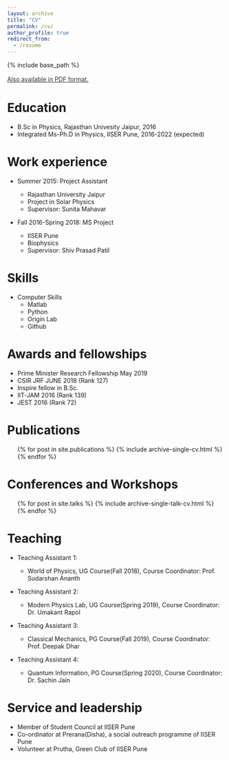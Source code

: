 ```yaml
---
layout: archive
title: "CV"
permalink: /cv/
author_profile: true
redirect_from:
  - /resume
---
```


{% include base_path %}

<u><a style="line-height: 1.5;" href="http://96ya.github.io/priyabtr/resume_priya.pdf"><span style="color: #333333;"><span>Also available in PDF format.</span></span></a></u>


Education
======
* B.Sc in Physics, Rajasthan Univesity Jaipur, 2016
* Integrated Ms-Ph.D in Physics, IISER Pune, 2016-2022 (expected)

Work experience
======
* Summer 2015: Project Assistant
  * Rajasthan University Jaipur 
  * Project in Solar Physics
  * Supervisor: Sunita Mahavar

* Fall 2016-Spring 2018: MS Project
  * IISER Pune
  * Biophysics
  * Supervisor: Shiv Prasad Patil
 
Skills
=====
* Computer Skills
  * Matlab
  * Python
  * Origin Lab
  * Github
  
Awards and fellowships
======
* Prime Minister Research Fellowship May 2019 
* CSIR JRF JUNE 2018 (Rank 127)
* Inspire fellow in B.Sc.
* IIT-JAM 2016 (Rank 139)
* JEST 2016 (Rank 72)

Publications
======
  <ul>{% for post in site.publications %}
    {% include archive-single-cv.html %}
  {% endfor %}</ul>
  
Conferences and Workshops
======
  <ul>{% for post in site.talks %}
    {% include archive-single-talk-cv.html %}
  {% endfor %}</ul>
  
Teaching
======
* Teaching Assistant 1:
  * World of Physics, UG Course(Fall 2018), Course Coordinator: Prof. Sudarshan Ananth
 
* Teaching Assistant 2:
  * Modern Physics Lab, UG Course(Spring 2019), Course Coordinator: Dr. Umakant Rapol

* Teaching Assistant 3:
  * Classical Mechanics, PG Course(Fall 2019), Course Coordinator: Prof. Deepak Dhar
 
* Teaching Assistant 4:
  * Quantum Information, PG Course(Spring 2020), Course Coordinator: Dr. Sachin Jain

  
Service and leadership
======
* Member of Student Council at IISER Pune
* Co-ordinator at Prerana(Disha), a social outreach programme of IISER Pune
* Volunteer at Prutha, Green Club of IISER Pune
 

